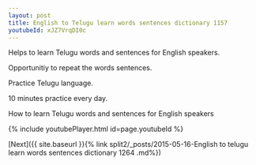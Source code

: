 ```yaml
---
layout: post
title: English to Telugu learn words sentences dictionary 1157 
youtubeId: xJZ7VrqDI0c
---
```

 
 
Helps to learn Telugu words and sentences for English speakers.

Opportunitiy to repeat the words sentences. 

Practice Telugu language. 
 
10 minutes practice every day. 
 
How to learn Telugu words and sentences for English speakers 
 
{% include youtubePlayer.html id=page.youtubeId %}
 
 
[Next]({{ site.baseurl }}{% link  split2/_posts/2015-05-16-English to telugu learn words sentences dictionary 1264 .md%})
 
